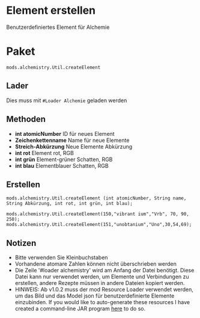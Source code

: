 # Element erstellen
Benutzerdefiniertes Element für Alchemie

# Paket
`mods.alchemistry.Util.createElement`
## Lader
Dies muss mit `#Loader Alchemie` geladen werden

## Methoden
- **int atomicNumber** ID für neues Element
- **Zeichenkettenname** Name für neue Elemente
- **Streich-Abkürzung** Neue Elemente Abkürzung
- **int rot** Element rot, RGB
- **int grün** Element-grüner Schatten, RGB
- **int blau** Elementblauer Schatten, RGB

## Erstellen
```zenscript
mods.alchemistry.Util.createElement (int atomicNumber, String name, String Abkürzung, int rot, int grün, int blau);

mods.alchemistry.Util.createElement(150,"vibrant ium","Vrb", 70, 90, 250);
mods.alchemistry.Util.createElement(151,"unobtanium","Uno",30,54,69);
```

## Notizen

- Bitte verwenden Sie Kleinbuchstaben
- Vorhandene atomare Zahlen können nicht überschrieben werden
- Die Zeile '#loader alchemistry' wird am Anfang der Datei benötigt. Diese Datei kann nur verwendet werden, um Elemente und Verbindungen zu erstellen, andere Rezepte müssen in andere Dateien kopiert werden.
- HINWEIS: Ab v1.0.2 muss der mod Resource Loader verwendet werden, um das Bild und das Model json für benutzerdefinierte Elemente einzubinden. If you would like to auto-generate these resources I have created a command-line JAR program [here](https://github.com/al132mc/alchemistry-resource-creator/releases) to do so.
